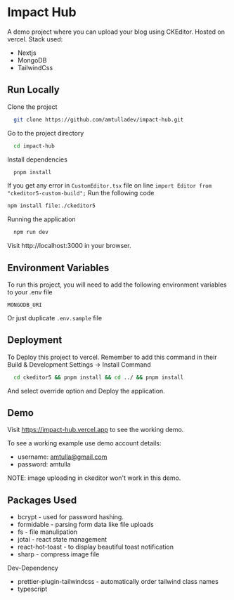 # Impact Hub

A demo project where you can upload your blog using CKEditor. Hosted on vercel.
Stack used:

- Nextjs
- MongoDB
- TailwindCss

## Run Locally

Clone the project

```bash
  git clone https://github.com/amtulladev/impact-hub.git
```

Go to the project directory

```bash
  cd impact-hub
```

Install dependencies

```bash
  pnpm install

```

If you get any error in `CustomEditor.tsx` file on line `import Editor from "ckeditor5-custom-build";` Run the following code

```bash
npm install file:./ckeditor5
```

Running the application

```bash
  npm run dev
```

Visit http://localhost:3000 in your browser.

## Environment Variables

To run this project, you will need to add the following environment variables to your .env file

`MONGODB_URI`

Or just duplicate `.env.sample` file

## Deployment

To Deploy this project to vercel. Remember to add this command in their Build & Development Settings -> Install Command

```bash
  cd ckeditor5 && pnpm install && cd ../ && pnpm install
```

And select override option and Deploy the application.

## Demo

Visit https://impact-hub.vercel.app to see the working demo.

To see a working example use demo account details:

- username: amtulla@gmail.com
- password: amtulla

NOTE: image uploading in ckeditor won't work in this demo.

## Packages Used

- bcrypt - used for password hashing.
- formidable - parsing form data like file uploads
- fs - file manulipation
- jotai - react state management
- react-hot-toast - to display beautiful toast notification
- sharp - compress image file

Dev-Dependency

- prettier-plugin-tailwindcss - automatically order tailwind class names
- typescript
